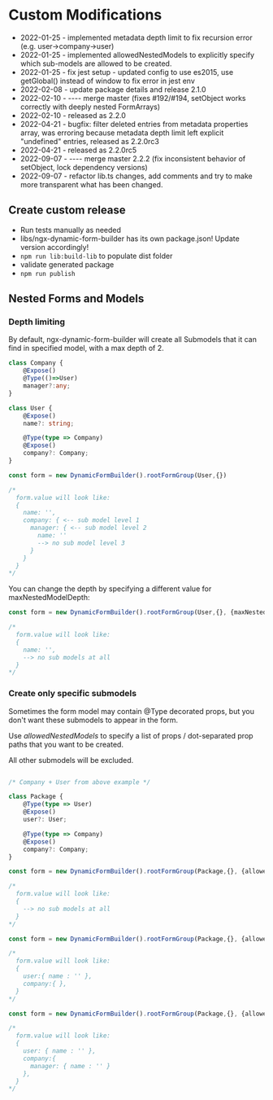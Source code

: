 # Custom Modifications

* 2022-01-25 - implemented metadata depth limit to fix recursion error (e.g. user->company->user)
* 2022-01-25 - implemented allowedNestedModels to explicitly specify which sub-models are allowed to be created.
* 2022-01-25 - fix jest setup - updated config to use es2015, use getGlobal() instead of window to fix error in jest env
* 2022-02-08 - update package details and release 2.1.0
* 2022-02-10 - ---- merge master (fixes #192/#194, setObject works correctly with deeply nested FormArrays)
* 2022-02-10 - released as 2.2.0
* 2022-04-21 - bugfix: filter deleted entries from metadata properties array, was erroring because metadata depth limit left explicit "undefined" entries, released as 2.2.0rc3
* 2022-04-21 - released as 2.2.0rc5
* 2022-09-07 - ---- merge master 2.2.2 (fix inconsistent behavior of setObject, lock dependency versions)
* 2022-09-07 - refactor lib.ts changes, add comments and try to make more transparent what has been changed.

## Create custom release

* Run tests manually as needed
* libs/ngx-dynamic-form-builder has its own package.json! Update version accordingly!
* `npm run lib:build-lib` to populate dist folder
* validate generated package
* `npm run publish`


## Nested Forms and Models

### Depth limiting

By default, ngx-dynamic-form-builder will create all Submodels that it can find in specified model, with a max depth of 2.

```ts
class Company {
	@Expose()
	@Type(()=>User)
	manager?:any;
}

class User {
	@Expose()
	name?: string;

	@Type(type => Company)
	@Expose()
	company?: Company;
}

const form = new DynamicFormBuilder().rootFormGroup(User,{})

/*
  form.value will look like:
  { 
    name: '', 
    company: { <-- sub model level 1
      manager: { <-- sub model level 2
        name: ''
        --> no sub model level 3
      }
    }
  }
*/

```

You can change the depth by specifying a different value for maxNestedModelDepth:

```ts
const form = new DynamicFormBuilder().rootFormGroup(User,{}, {maxNestedModelDepth:0})

/*
  form.value will look like:
  { 
    name: '', 
    --> no sub models at all
  }
*/
```

### Create only specific submodels

Sometimes the form model may contain @Type decorated props, but you don't want these submodels to appear in the form.

Use _allowedNestedModels_ to specify a list of props / dot-separated prop paths that you want to be created.

All other submodels will be excluded.

```ts

/* Company + User from above example */

class Package {
	@Type(type => User)
	@Expose()
	user?: User;

	@Type(type => Company)
	@Expose()
	company?: Company;
}

const form = new DynamicFormBuilder().rootFormGroup(Package,{}, {allowedNestedModels:[]})

/*
  form.value will look like:
  { 
    --> no sub models at all
  }
*/

const form = new DynamicFormBuilder().rootFormGroup(Package,{}, {allowedNestedModels:['user','company']})

/*
  form.value will look like:
  { 
    user:{ name : '' },
    company:{ },
  }
*/

const form = new DynamicFormBuilder().rootFormGroup(Package,{}, {allowedNestedModels:['user','company','company.manager']})

/*
  form.value will look like:
  { 
    user: { name : '' },
    company:{ 
      manager: { name : '' }
	},
  }
*/
```

